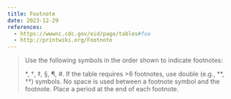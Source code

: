 ```yaml
---
title: Footnote
date: 2023-12-29
references:
  - https://wwwnc.cdc.gov/eid/page/tables#foo
  - http://printwiki.org/Footnote
---
```


> Use the following symbols in the order shown to indicate footnotes:
>
> \*, †, ‡, §, ¶, #. If the table requires >6 footnotes, use double (e.g., \*\*, ††) symbols. No space is used between a footnote symbol and the footnote. Place a period at the end of each footnote.

